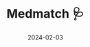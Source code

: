 ---
date: 2024-02-03
demo: "https://lewinkoon.github.io/medmatch"
description: Internal vacancies allocator based on the local priorities and preferences.
title: Medmatch 🩺
source: "https://github.com/lewinkoon/medmatch"
---